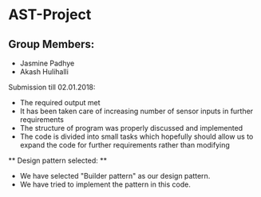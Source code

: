 # AST-Project

## Group Members:

* Jasmine Padhye
* Akash Hulihalli

Submission till 02.01.2018:
* The required output met
* It has been taken care of increasing number of sensor inputs in further requirements
* The structure of program was properly discussed and implemented
* The code is divided into small tasks which hopefully should allow us to expand the code for further requirements rather than modifying

** Design pattern selected: **
* We have selected "Builder pattern" as our design pattern.
* We have tried to implement the pattern in this code.
